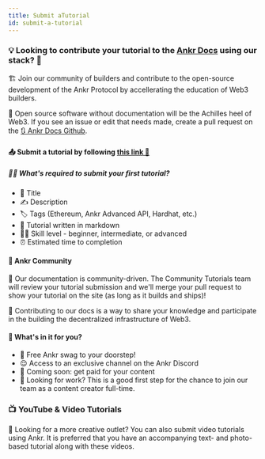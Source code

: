 ```yaml
---
title: Submit aTutorial
id: submit-a-tutorial
---
```


### 💡 Looking to contribute your tutorial to the [Ankr Docs](https://ankr.com/docs/) using our stack? 👀
🏗 Join our community of builders and contribute to the open-source development of the Ankr Protocol by accellerating the education of Web3 builders. 

🧾 Open source software without documentation will be the Achilles heel of Web3. If you see an issue or edit that needs made, create a pull request on the [🔃 Ankr Docs Github](https://github.com/Ankr-network/ankr-docs).

#### 📤 Submit a tutorial by following [this link 🔗](https://github.com/Ankr-network/ankr-docs/issues/new?assignees=&labels=&template=propose-new-content.md&title=)

##### 🙋‍♀️ What's required to submit your first tutorial?
- 📝 Title
- ✍️ Description
- 🏷 Tags (Ethereum, Ankr Advanced API, Hardhat, etc.)
- 🔗 Tutorial written in markdown
- 👩‍💻 Skill level - beginner, intermediate, or advanced
- ⏰ Estimated time to completion

#### 🤝 Ankr Community
💪 Our documentation is community-driven. The Community Tutorials team will review your tutorial submission and we'll merge your pull request to show your tutorial on the site (as long as it builds and ships)!

🧠 Contributing to our docs is a way to share your knowledge and participate in the building the decentralized infrastructure of Web3.

#### 🧢 What's in it for you?
- 👕 Free Ankr swag to your doorstep!
- 😌 Access to an exclusive channel on the Ankr Discord
- 💸 Coming soon: get paid for your content
- 💼 Looking for work? This is a good first step for the chance to join our team as a content creator full-time.


### 📺 YouTube & Video Tutorials
🎥 Looking for a more creative outlet? You can also submit video tutorials using Ankr. It is preferred that you have an accompanying text- and photo-based tutorial along with these videos.